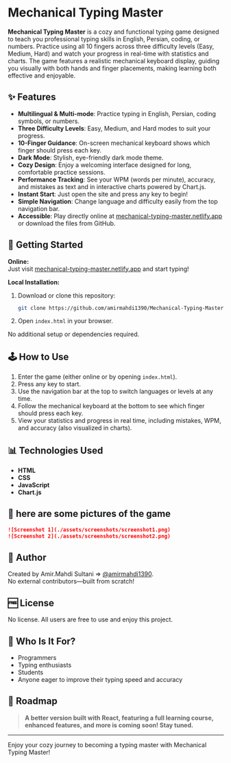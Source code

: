 # Mechanical Typing Master

**Mechanical Typing Master** is a cozy and functional typing game designed to teach you professional typing skills in English, Persian, coding, or numbers. Practice using all 10 fingers across three difficulty levels (Easy, Medium, Hard) and watch your progress in real-time with statistics and charts. The game features a realistic mechanical keyboard display, guiding you visually with both hands and finger placements, making learning both effective and enjoyable.

## ✨ Features

- **Multilingual & Multi-mode**: Practice typing in English, Persian, coding symbols, or numbers.
- **Three Difficulty Levels**: Easy, Medium, and Hard modes to suit your progress.
- **10-Finger Guidance**: On-screen mechanical keyboard shows which finger should press each key.
- **Dark Mode**: Stylish, eye-friendly dark mode theme.
- **Cozy Design**: Enjoy a welcoming interface designed for long, comfortable practice sessions.
- **Performance Tracking**: See your WPM (words per minute), accuracy, and mistakes as text and in interactive charts powered by Chart.js.
- **Instant Start**: Just open the site and press any key to begin!
- **Simple Navigation**: Change language and difficulty easily from the top navigation bar.
- **Accessible**: Play directly online at [mechanical-typing-master.netlify.app](https://mechanical-typing-master.netlify.app) or download the files from GitHub.

## 🚀 Getting Started

**Online:**  
Just visit [mechanical-typing-master.netlify.app](https://mechanical-typing-master.netlify.app) and start typing!

**Local Installation:**

1. Download or clone this repository:
   ```bash
   git clone https://github.com/amirmahdi1390/Mechanical-Typing-Master.git
   ```
2. Open `index.html` in your browser.

No additional setup or dependencies required.

## 🕹️ How to Use

1. Enter the game (either online or by opening `index.html`).
2. Press any key to start.
3. Use the navigation bar at the top to switch languages or levels at any time.
4. Follow the mechanical keyboard at the bottom to see which finger should press each key.
5. View your statistics and progress in real time, including mistakes, WPM, and accuracy (also visualized in charts).

## 📊 Technologies Used

- **HTML**
- **CSS**
- **JavaScript**
- **Chart.js**

## 🎨 here are some pictures of the game

```markdown
![Screenshot 1](./assets/screenshots/screenshot1.png)
![Screenshot 2](./assets/screenshots/screenshot2.png)
```

## 👤 Author

Created by Amir.Mahdi Sultani => [@amirmahdi1390](https://github.com/amirmahdi1390).  
No external contributors—built from scratch!

## 🆓 License

No license. All users are free to use and enjoy this project.

## 👥 Who Is It For?

- Programmers
- Typing enthusiasts
- Students
- Anyone eager to improve their typing speed and accuracy

## 🔮 Roadmap

> **A better version built with React, featuring a full learning course, enhanced features, and more is coming soon! Stay tuned.**

---

Enjoy your cozy journey to becoming a typing master with Mechanical Typing Master!
